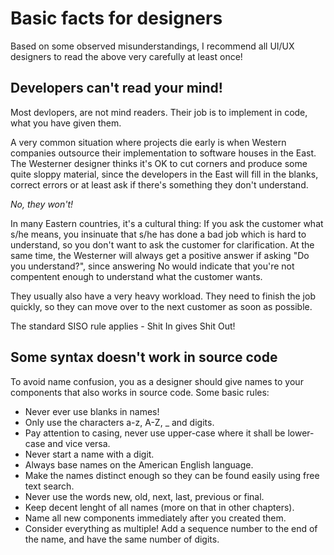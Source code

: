 # Basic facts for designers

Based on some observed misunderstandings, I recommend all UI/UX designers to read the above
very carefully at least once!

## Developers can't read your mind!

Most devlopers, are not mind readers. Their job is to implement in code, what you have given them.

A very common situation where projects die early is when Western companies outsource their implementation
to software houses in the East. The Westerner designer thinks it's OK to cut corners and produce some
quite sloppy material, since the developers in the East will fill in the blanks, correct errors or at least
ask if there's something they don't understand.

_No, they won't!_

In many Eastern countries, it's a cultural thing: If you ask the customer what s/he means, you insinuate
that s/he has done a bad job which is hard to understand, so you don't want to ask the customer for
clarification. At the same time, the Westerner will always get a positive answer if asking "Do you
understand?", since answering No would indicate that you're not compentent enough to understand what
the customer wants.

They usually also have a very heavy workload. They need to finish the job quickly, so they can move over
to the next customer as soon as possible.

The standard SISO rule applies - Shit In gives Shit Out!

## Some syntax doesn't work in source code

To avoid name confusion, you as a designer should give names to your components that also works in
source code. Some basic rules:

- Never ever use blanks in names!
- Only use the characters a-z, A-Z, _ and digits.
- Pay attention to casing, never use upper-case where it shall be lower-case and vice versa.
- Never start a name with a digit.
- Always base names on the American English language.
- Make the names distinct enough so they can be found easily using free text search.
- Never use the words new, old, next, last, previous or final.
- Keep decent lenght of all names (more on that in other chapters).
- Name all new components immediately after you created them.
- Consider everything as multiple! Add a sequence number to the end of the name, and have the same number of digits.
